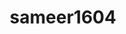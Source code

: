 ---
title: sameer1604
github: https://github.com/sameer1604
mode: dark
transition: 3s
archetype:
- Little Bit of Everything
---